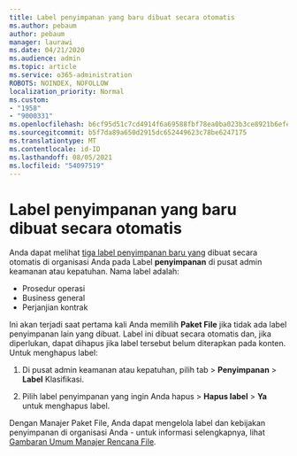 ```yaml
---
title: Label penyimpanan yang baru dibuat secara otomatis
ms.author: pebaum
author: pebaum
manager: laurawi
ms.date: 04/21/2020
ms.audience: admin
ms.topic: article
ms.service: o365-administration
ROBOTS: NOINDEX, NOFOLLOW
localization_priority: Normal
ms.custom:
- "1958"
- "9000331"
ms.openlocfilehash: b6cf95d51c7cd4914f6a69588fbf78ea0ba023b3ce8921b6efef6d97ab8bf66c
ms.sourcegitcommit: b5f7da89a650d2915dc652449623c78be6247175
ms.translationtype: MT
ms.contentlocale: id-ID
ms.lasthandoff: 08/05/2021
ms.locfileid: "54097519"
---
```

# <a name="new-retention-labels-created-automatically"></a>Label penyimpanan yang baru dibuat secara otomatis

Anda dapat melihat [tiga label penyimpanan baru yang](https://docs.microsoft.com/microsoft-365/compliance/file-plan-manager) dibuat secara otomatis di organisasi Anda pada Label **penyimpanan** di pusat admin keamanan atau kepatuhan. Nama label adalah:

- Prosedur operasi
- Business general
- Perjanjian kontrak

Ini akan terjadi saat pertama kali Anda memilih **Paket File** jika tidak ada label penyimpanan lain yang dibuat. Label ini dibuat secara otomatis dan, jika diperlukan, dapat dihapus jika label tersebut belum diterapkan pada konten. Untuk menghapus label:

1. Di pusat admin keamanan atau kepatuhan, pilih tab  >  **Penyimpanan**  >  **Label** Klasifikasi.

1. Pilih label penyimpanan yang ingin Anda hapus > **Hapus label**  >  **Ya** untuk menghapus label.

Dengan Manajer Paket File, Anda dapat mengelola label dan kebijakan penyimpanan di organisasi Anda - untuk informasi selengkapnya, lihat [Gambaran Umum Manajer Rencana File](https://docs.microsoft.com/microsoft-365/compliance/file-plan-manager).